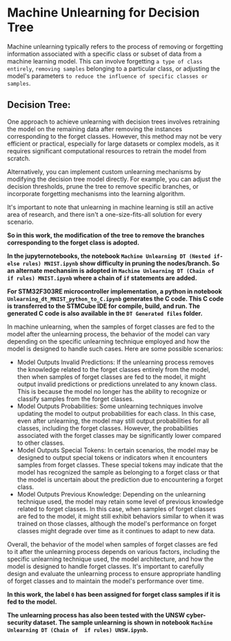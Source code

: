 # Machine Unlearning for Decision Tree

Machine unlearning typically refers to the process of removing or forgetting information associated with a specific class or subset of data from a machine learning model. This can involve forgetting `a type of class entirely`, `removing samples` belonging to a particular class, or adjusting the model's parameters `to reduce the influence of specific classes or samples`.

## Decision Tree:
One approach to achieve unlearning with decision trees involves retraining the model on the remaining data after removing the instances corresponding to the forget classes. However, this method may not be very efficient or practical, especially for large datasets or complex models, as it requires significant computational resources to retrain the model from scratch.

Alternatively, you can implement custom unlearning mechanisms by modifying the decision tree model directly. For example, you can adjust the decision thresholds, prune the tree to remove specific branches, or incorporate forgetting mechanisms into the learning algorithm.

It's important to note that unlearning in machine learning is still an active area of research, and there isn't a one-size-fits-all solution for every scenario. 

**So in this work, the modification of the tree to remove the branches corresponding to the forget class is adopted.**

**In the jupyternotebooks, the notebook `Machine Unlearning DT (Nested if-else rules) MNIST.ipynb` show difficulty in pruning the nodes/branch. So an alternate mechansim is adopted in `Machine Unlearning DT (Chain of  if rules) MNIST.ipynb` where a chain of `if` statements are added.**

**For STM32F303RE microcontroller implementation, a python in notebook `Unlearning_dt_MNIST_python_to_C.ipynb` generates the C code. This C code is transferred to the STMCube IDE for compile, build, and run. The generated C code is also available in the `DT Generated files` folder.**



In machine unlearning, when the samples of forget classes are fed to the model after the unlearning process, the behavior of the model can vary depending on the specific unlearning technique employed and how the model is designed to handle such cases. Here are some possible scenarios:

- Model Outputs Invalid Predictions: If the unlearning process removes the knowledge related to the forget classes entirely from the model, then when samples of forget classes are fed to the model, it might output invalid predictions or predictions unrelated to any known class. This is because the model no longer has the ability to recognize or classify samples from the forget classes.
- Model Outputs Probabilities: Some unlearning techniques involve updating the model to output probabilities for each class. In this case, even after unlearning, the model may still output probabilities for all classes, including the forget classes. However, the probabilities associated with the forget classes may be significantly lower compared to other classes.
- Model Outputs Special Tokens: In certain scenarios, the model may be designed to output special tokens or indicators when it encounters samples from forget classes. These special tokens may indicate that the model has recognized the sample as belonging to a forget class or that the model is uncertain about the prediction due to encountering a forget class.
- Model Outputs Previous Knowledge: Depending on the unlearning technique used, the model may retain some level of previous knowledge related to forget classes. In this case, when samples of forget classes are fed to the model, it might still exhibit behaviors similar to when it was trained on those classes, although the model's performance on forget classes might degrade over time as it continues to adapt to new data.

Overall, the behavior of the model when samples of forget classes are fed to it after the unlearning process depends on various factors, including the specific unlearning technique used, the model architecture, and how the model is designed to handle forget classes. It's important to carefully design and evaluate the unlearning process to ensure appropriate handling of forget classes and to maintain the model's performance over time.

**In this work, the label `0` has been assigned for forget class samples if it is fed to the model.**


**The unlearning process has also been tested with the UNSW cyber-security dataset. The sample unlearning is shown in notebook `Machine Unlearning DT (Chain of  if rules) UNSW.ipynb`.**